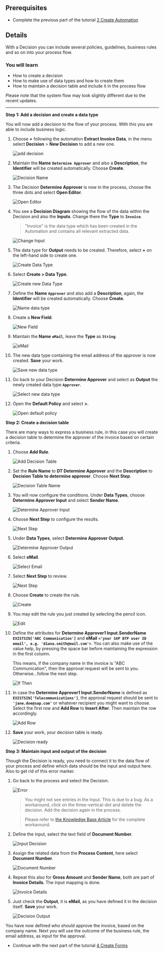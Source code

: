 ## Prerequisites
- Complete the previous part of the tutorial [2 Create Automation](https://github.com/SAP-samples/process-automation-enablement/tree/main/Workshops/LCNC_Roadshow%20-%20simplified/SAP%20Process%20Automation/2%20Create%20Automation/spa-dox-create-automation.md)

## Details
With a Decision you can include several policies, guidelines, business rules and so on into your process flow.

### You will learn
  - How to create a decision
  - How to make use of data types and how to create them
  - How to maintain a decision table and include it in the process flow

Please note that the system flow may look slightly different due to the recent updates.

---

**Step 1: Add a decision and create a data type**

You will now add a decision to the flow of your process. With this you are able to include business logic.

1. Choose **+** following the automation **Extract Invoice Data**, in the menu select **Decision** > **New Decision** to add a new one.

    ![add decision](01.png)

2. Maintain the **Name** **`Determine Approver`** and also a **Description**, the **Identifier** will be created automatically. Choose **Create**.

    ![Decision Name](02.png)

3. The Decision **Determine Approver** is now in the process, choose the three dots and select **Open Editor**.

    ![Open Editor](03.png)

4. You see a **Decision Diagram** showing the flow of the data within the Decision and also the **Inputs**. Change there the **Type** to **`Invoice`**.

    > "Invoice" is the data type which has been created in the Automation and contains all relevant extracted data.

    ![Change Input](04.png)

5. The data type for **Output** needs to be created. Therefore, select **+** on the left-hand side to create one.

    ![Create Data Type](05.png)

6. Select **Create > Data Type**.

    ![Create new Data Type](07.png)

7. Define the **Name** **`Approver`** and also add a **Description**, again, the **Identifier** will be created automatically. Choose **Create**.

    ![Name data type](08.png)

8. Create a **New Field**.

    ![New Field](09.png)

9. Maintain the **Name** **`eMail`**, leave the **Type** as **`String`**.

    ![eMail](10.png)

10. The new data type containing the email address of the approver is now created. **Save** your work.

    ![Save new data type](11.png)

11. Go back to your Decision **Determine Approver** and select as **Output** the newly created data type **`Approver`**.

    ![Select new data type](12.png)

12. Open the **Default Policy** and select **>**.

    ![Open default policy](13.png)

**Step 2: Create a decision table**

There are many ways to express a business rule, in this case you will create a decision table to determine the approver of the invoice based on certain criteria.

1. Choose **Add Rule**.

    ![Add Decision Table](14.png)

2. Set the **Rule Name** to **DT Determine Approver** and the **Description** to **Decision Table to determine approver**. Choose **Next Step**.

    ![Decision Table Name](15.png)

3. You will now configure the conditions. Under **Data Types**, choose **Determine Approver Input** and select **Sender Name**.

    ![Determine Approver Input](16.png)

4. Choose **Next Step** to configure the results.

    ![Next Step](16bis.png)

5. Under **Data Types**, select **Determine Approver Output**.

    ![Determine Approver Output](17.png)

6. Select **eMail**.

    ![Select Email](18.png)

7. Select **Next Step** to review.

    ![Next Step](19.png)

8. Choose **Create** to create the rule.

    ![Create](20.png)

9. You may edit the rule you just created by selecting the pencil icon.

    ![Edit](21.png)

10. Define the attributes for **Determine Approver1 Input.SenderName** **`EXISTSIN['ABC Communication']`** and **eMail** **`<'your SAP BTP user ID email', e.g. 'diana.smith@mail.com'>`**. You can also make use of the value help, by pressing the space bar before maintaining the expression in the first column.

    This means, if the company name in the invoice is "ABC Communication", then the approval request will be sent to you. Otherwise...follow the next step.

    ![If Then](22.png)

12. In case the **Determine Approver1 Input.SenderName** is defined as **`EXISTSIN['Telecommunications']`**, the approval request should be sent to **`'jane.doe@sap.com'`** or whatever recipient you might want to choose. Select the first row and **Add Row** to **Insert After**. Then maintain the row accordingly.

    ![Add Row](23.png)

13. **Save** your work, your decision table is ready.

    ![Decision ready](24.png)

**Step 3: Maintain input and output of the decision**

Though the Decision is ready, you need to connect it to the data flow of your process and define which data should be the input and output here. Also to get rid of this error marker.

1. Go back to the process and select the Decision.

    ![Error](28.png)

    > You might not see entries in the Input. This is due to a bug. As a workaround, click on the three-vertical-dot and delete the decision. Add the decision again in the process.

    > Please refer to [the Knowledge Base Article](https://launchpad.support.sap.com/#/notes/3207153) for the complete workaround.

2. Define the input, select the text field of **Document Number**.

    ![Input Decision](29.png)

3. Assign the related data from the **Process Content**, here select **Document Number**.

    ![Document Number](30.png)

4. Repeat this also for **Gross Amount** and **Sender Name**, both are part of **Invoice Details**. The input mapping is done.

    ![Invoice Details](31.png)

5. Just check the **Output**, it is **eMail**, as you have defined it in the decision itself. **Save** your work.

    ![Decision Output](32.png)

You have now defined who should approve the invoice, based on the company name. Next you will use the outcome of the business rule, the email address, as input for the approval.

- Continue with the next part of the tutorial [4 Create Forms](https://github.com/SAP-samples/process-automation-enablement/tree/main/Workshops/LCNC_Roadshow%20-%20simplified/SAP%20Process%20Automation/4%20Create%20Forms/spa-dox-forms.md)
